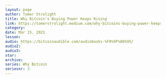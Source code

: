 ```yaml
---
layout: page
author: Tomer Strolight
title: Why Bitcoin's Buying Power Keeps Rising
link: https://tomerstrolight.medium.com/why-bitcoins-buying-power-keeps-rising-d650706c2145
category: 
date: Mar 15, 2021
lesson: 
audio: https://bitcoinaudible.com/audiobooks-%F0%9F%86%95/
audio2: 
audio3: 
star: 
archive: 
series: Why Bitcoin
seriesnr: 3
---
```

